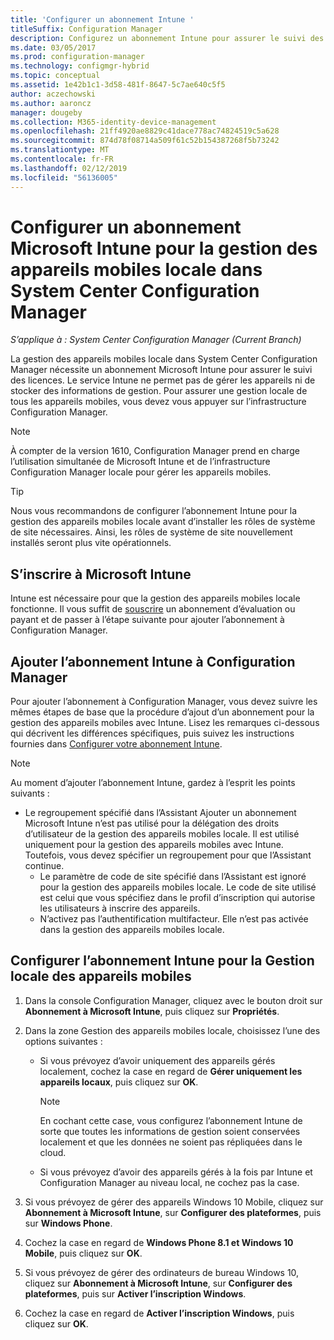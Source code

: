 ```yaml
---
title: 'Configurer un abonnement Intune '
titleSuffix: Configuration Manager
description: Configurez un abonnement Intune pour assurer le suivi des licences dans le cadre de la gestion des appareils mobiles locale dans System Center Configuration Manager.
ms.date: 03/05/2017
ms.prod: configuration-manager
ms.technology: configmgr-hybrid
ms.topic: conceptual
ms.assetid: 1e42b1c1-3d58-481f-8647-5c7ae640c5f5
author: aczechowski
ms.author: aaroncz
manager: dougeby
ms.collection: M365-identity-device-management
ms.openlocfilehash: 21ff4920ae8829c41dace778ac74824519c5a628
ms.sourcegitcommit: 874d78f08714a509f61c52b154387268f5b73242
ms.translationtype: MT
ms.contentlocale: fr-FR
ms.lasthandoff: 02/12/2019
ms.locfileid: "56136005"
---
```

# <a name="set-up-a-microsoft-intune-subscription-for-on-premises-mobile-device-management-in-system-center-configuration-manager"></a>Configurer un abonnement Microsoft Intune pour la gestion des appareils mobiles locale dans System Center Configuration Manager

*S’applique à : System Center Configuration Manager (Current Branch)*

La gestion des appareils mobiles locale dans System Center Configuration Manager nécessite un abonnement Microsoft Intune pour assurer le suivi des licences. Le service Intune ne permet pas de gérer les appareils ni de stocker des informations de gestion. Pour assurer une gestion locale de tous les appareils mobiles, vous devez vous appuyer sur l’infrastructure Configuration Manager.  

> [!NOTE]  
> À compter de la version 1610, Configuration Manager prend en charge l’utilisation simultanée de Microsoft Intune et de l’infrastructure Configuration Manager locale pour gérer les appareils mobiles.   

> [!TIP]  
>  Nous vous recommandons de configurer l’abonnement Intune pour la gestion des appareils mobiles locale avant d’installer les rôles de système de site nécessaires. Ainsi, les rôles de système de site nouvellement installés seront plus vite opérationnels.  

##  <a name="sign-up-for-microsoft-intune"></a>S’inscrire à Microsoft Intune  
 Intune est nécessaire pour que la gestion des appareils mobiles locale fonctionne. Il vous suffit de [souscrire](http://www.microsoft.com/en-us/server-cloud/products/microsoft-intune/) un abonnement d’évaluation ou payant et de passer à l’étape suivante pour ajouter l’abonnement à Configuration Manager.  

##  <a name="add-the-intune-subscription-to-configuration-manager"></a>Ajouter l’abonnement Intune à Configuration Manager  
 Pour ajouter l’abonnement à Configuration Manager, vous devez suivre les mêmes étapes de base que la procédure d’ajout d’un abonnement pour la gestion des appareils mobiles avec Intune. Lisez les remarques ci-dessous qui décrivent les différences spécifiques, puis suivez les instructions fournies dans [Configurer votre abonnement Intune](../deploy-use/configure-intune-subscription.md).  

> [!NOTE]
>  Au moment d’ajouter l’abonnement Intune, gardez à l’esprit les points suivants :  
> 
> - Le regroupement spécifié dans l’Assistant Ajouter un abonnement Microsoft Intune n’est pas utilisé pour la délégation des droits d’utilisateur de la gestion des appareils mobiles locale. Il est utilisé uniquement pour la gestion des appareils mobiles avec Intune. Toutefois, vous devez spécifier un regroupement pour que l’Assistant continue.  
>   -   Le paramètre de code de site spécifié dans l’Assistant est ignoré pour la gestion des appareils mobiles locale. Le code de site utilisé est celui que vous spécifiez dans le profil d’inscription qui autorise les utilisateurs à inscrire des appareils.  
>   -   N’activez pas l’authentification multifacteur. Elle n’est pas activée dans la gestion des appareils mobiles locale.  

##  <a name="configure-the-intune-subscription-for-on-premises-mobile-device-management"></a>Configurer l’abonnement Intune pour la Gestion locale des appareils mobiles  

1. Dans la console Configuration Manager, cliquez avec le bouton droit sur **Abonnement à Microsoft Intune**, puis cliquez sur **Propriétés**.  

2. Dans la zone Gestion des appareils mobiles locale, choisissez l’une des options suivantes :

   - Si vous prévoyez d’avoir uniquement des appareils gérés localement, cochez la case en regard de **Gérer uniquement les appareils locaux**, puis cliquez sur **OK**.  

     > [!NOTE]  
     >  En cochant cette case, vous configurez l’abonnement Intune de sorte que toutes les informations de gestion soient conservées localement et que les données ne soient pas répliquées dans le cloud.  

   - Si vous prévoyez d’avoir des appareils gérés à la fois par Intune et Configuration Manager au niveau local, ne cochez pas la case.

3. Si vous prévoyez de gérer des appareils Windows 10 Mobile, cliquez sur **Abonnement à Microsoft Intune**, sur **Configurer des plateformes**, puis sur  **Windows Phone**.  

4. Cochez la case en regard de **Windows Phone 8.1 et Windows 10 Mobile**, puis cliquez sur **OK**.  

5. Si vous prévoyez de gérer des ordinateurs de bureau Windows 10, cliquez sur **Abonnement à Microsoft Intune**, sur **Configurer des plateformes**, puis sur **Activer l’inscription Windows**.  

6. Cochez la case en regard de **Activer l’inscription Windows**, puis cliquez sur **OK**.  

